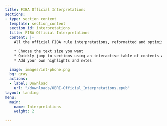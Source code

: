 ```yaml
---
title: FIBA Official Interpretations
sections:
- type: section_content
  template: section_content
  section_id: interpretations
  title: FIBA Official Interpretations
  content: |-
    All the official FIBA rule interpretations, reformatted and optimised for your smart phone or tablet.

    * Choose the text size you want 
    * Quickly jump to sections using an interactive table of contents and index
    * Add your own highlights and notes

  image: images/int-phone.png
  bg: gray
  actions:
  - label: Download
    url: "/downloads/OBRI-Official_Interpretations.epub"
layout: landing
menu:
  main:
    name: Interpretations
    weight: 2
    
---
```

